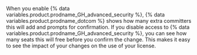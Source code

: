 When you enable {% data variables.product.prodname_GH_advanced_security %}, {% data variables.product.prodname_dotcom %} shows how many extra committers this will add and prompts for confirmation. If you disable access to {% data variables.product.prodname_GH_advanced_security %}, you can see how many seats this will free before you confirm the change. This makes it easy to see the impact of your changes on the use of your license.
